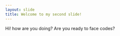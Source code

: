 ```yaml
---
layout: slide
title: Welcome to my second slide!
---
```

Hi! how are you doing?
Are you ready to face codes?

